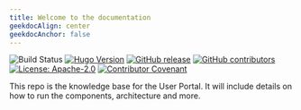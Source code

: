 ```yaml
---
title: Welcome to the documentation
geekdocAlign: center
geekdocAnchor: false
---
```


<!--
SPDX-FileCopyrightText: 2024 PNED G.I.E.

SPDX-License-Identifier: CC-BY-4.0
-->

<!-- markdownlint-capture -->
<!-- markdownlint-disable MD033 -->

![Build Status](https://github.com/GenomicDataInfrastructure/gdi-userportal-docs/actions/workflows/hugo.yml/badge.svg)
[![Hugo Version](https://img.shields.io/badge/hugo-0.114-blue.svg)](https://gohugo.io)
[![GitHub release](https://img.shields.io/github/v/release/GenomicDataInfrastructure/gdi-userportal-docs)](https://github.com/GenomicDataInfrastructure/gdi-userportal-docs/releases/latest)
[![GitHub contributors](https://img.shields.io/github/contributors/GenomicDataInfrastructure/gdi-userportal-docs)](https://github.com/GenomicDataInfrastructure/gdi-userportal-docs/graphs/contributors)
[![License: Apache-2.0](https://img.shields.io/github/license/GenomicDataInfrastructure/gdi-userportal-docs)](https://github.com/GenomicDataInfrastructure/gdi-userportal-docs/blob/main/LICENSE)
[![Contributor Covenant](https://img.shields.io/badge/Contributor%20Covenant-2.1-4baaaa.svg)](code_of_conduct.md)

<!-- markdownlint-restore -->

This repo is the knowledge base for the User Portal. It will include details on how to run the components, architecture and more.

